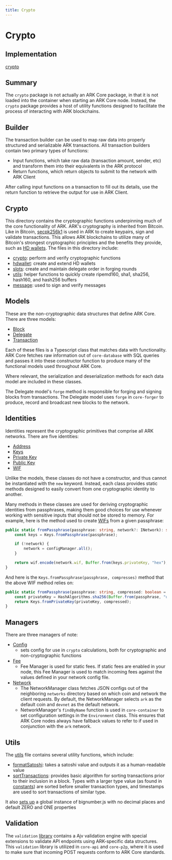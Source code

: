 ```yaml
---
title: Crypto
---
```


# Crypto

## Implementation

[crypto](https://github.com/ARKEcosystem/core/tree/develop/packages/crypto)

## **Summary**

The `crypto` package is not actually an ARK Core package, in that it is not loaded into the container when starting an ARK Core node. Instead, the `crypto` package provides a host of utility functions designed to facilitate the process of interacting with ARK blockchains.

## Builder

The transaction builder can be used to map raw data into properly structured and serializable ARK transactions. All transaction builders contain two primary types of functions:

- Input functions, which take raw data (transaction amount, sender, etc) and transform them into their equivalents in the ARK protocol
- Return functions, which return objects to submit to the network with ARK Client

After calling input functions on a transaction to fill out its details, use the return function to retrieve the output for use in ARK Client.

## Crypto

This directory contains the cryptographic functions underpinning much of the core functionality of ARK. ARK's cryptography is inherited from Bitcoin. Like in Bitcoin, [secpk256k1](https://en.bitcoin.it/wiki/Secp256k1) is used in ARK to create keypairs, sign and validate transactions. This allows ARK blockchains to utilize many of Bitcoin's strongest cryptographic principles and the benefits they provide, such as [HD wallets](https://github.com/bitcoin/bips/blob/master/bip-0032.mediawiki). The files in this directory include:

- [crypto](https://github.com/ARKEcosystem/core/blob/develop/packages/crypto/src/crypto/crypto.ts): perform and verify cryptographic functions
- [hdwallet](https://github.com/ARKEcosystem/core/blob/develop/packages/crypto/src/crypto/hdwallet.ts): create and extend HD wallets
- [slots](https://github.com/ARKEcosystem/core/blob/develop/packages/crypto/src/crypto/slots.ts): create and maintain delegate order in forging rounds
- [utils](https://github.com/ARKEcosystem/core/blob/develop/packages/crypto/src/crypto/hash-algorithms.ts): helper functions to quickly create ripemd160, sha1, sha256, hash160, and hash256 buffers
- [message](https://github.com/ARKEcosystem/core/blob/develop/packages/crypto/src/crypto/message.ts): used to sign and verify messages

## Models

These are the non-cryptographic data structures that define ARK Core. There are three models:

- [Block](https://github.com/ARKEcosystem/core/blob/develop/packages/crypto/src/models/block.ts)
- [Delegate](https://github.com/ARKEcosystem/core/blob/develop/packages/crypto/src/models/delegate.ts)
- [Transaction](https://github.com/ARKEcosystem/core/blob/develop/packages/crypto/src/transactions/types/transaction.ts)

Each of these files is a Typescript class that matches data with functionality. ARK Core fetches raw information out of `core-database` with SQL queries and passes it into these constructor function to produce many of the functional models used throughout ARK Core.

Where relevant, the serialization and deserialization methods for each data model are included in these classes.

The Delegate model's `forge` method is responsible for forging and signing blocks from transactions. The Delegate model uses `forge` in `core-forger` to produce, record and broadcast new blocks to the network.

## Identities

Identities represent the cryptographic primitives that comprise all ARK networks. There are five identities:

- [Address](https://github.com/ARKEcosystem/core/blob/develop/packages/crypto/src/identities/address.ts)
- [Keys](https://github.com/ARKEcosystem/core/blob/develop/packages/crypto/src/identities/keys.ts)
- [Private Key](https://github.com/ARKEcosystem/core/blob/develop/packages/crypto/src/identities/private-key.ts)
- [Public Key](https://github.com/ARKEcosystem/core/blob/develop/packages/crypto/src/identities/public-key.ts)
- [WIF](https://github.com/ARKEcosystem/core/blob/develop/packages/crypto/src/identities/wif.ts)

Unlike the models, these classes do not have a constructor, and thus cannot be instantiated with the `new` keyword. Instead, each class provides static methods designed to easily convert from one cryptographic identity to another.

Many methods in these classes are used for deriving cryptographic identities from passphrases, making them good choices for use whenever working with sensitive inputs that should not be stored to memory. For example, here is the method used to create [WIFs](https://en.bitcoin.it/wiki/Wallet_import_format) from a given passphrase:

```ts
public static fromPassphrase(passphrase: string, network?: INetwork): string {
    const keys = Keys.fromPassphrase(passphrase);

    if (!network) {
        network = configManager.all();
    }

    return wif.encode(network.wif, Buffer.from(keys.privateKey, "hex"), keys.compressed);
}
```

And here is the `Keys.fromPassphrase(passphrase, compresses)` method that the above WIF method relies on:

```ts
public static fromPassphrase(passphrase: string, compressed: boolean = true): KeyPair {
    const privateKey = HashAlgorithms.sha256(Buffer.from(passphrase, "utf8"));
    return Keys.fromPrivateKey(privateKey, compressed);
}
```

## Managers

There are three managers of note:

- [Config](https://github.com/ARKEcosystem/core/blob/develop/packages/crypto/src/managers/config.ts)
  - sets config for use in `crypto` calculations, both for cryptographic and non-cryptographic functions
- [Fee](https://github.com/ARKEcosystem/core/blob/develop/packages/crypto/src/managers/fee.ts)
  - Fee Manager is used for static fees. If static fees are enabled in your node, this Fee Manager is used to match incoming fees against the values defined in your network config file.
- [Network](https://github.com/ARKEcosystem/core/blob/develop/packages/crypto/src/managers/network.ts)
  - The NetworkManager class fetches JSON configs out of the neighboring `networks` directory based on which coin and network the client requests. By default, the NetworkManager selects `ark` as the default coin and `devnet` as the default network.
  - NetworkManager's `findByName` function is used in `core-container` to set configuration settings in the `Environment` class. This ensures that ARK Core nodes always have fallback values to refer to if used in conjunction with the `ark` network.

## Utils

The [utils](https://github.com/ARKEcosystem/core/blob/develop/packages/crypto/src/utils.ts) file contains several utility functions, which include:

- [formatSatoshi](https://github.com/ARKEcosystem/core/blob/develop/packages/crypto/src/utils.ts#L17): takes a satoshi value and outputs it as a human-readable value
- [sortTransactions](https://github.com/ARKEcosystem/core/blob/develop/packages/crypto/src/utils.ts#L39): provides basic algorithm for sorting transactions prior to their inclusion in a block. Types with a larger type value (as found in [constants](https://github.com/ARKEcosystem/core/blob/develop/packages/crypto/src/constants.ts)) are sorted before smaller transaction types, and timestamps are used to sort transactions of similar type.

It also [sets up](https://github.com/ARKEcosystem/core/blob/develop/packages/crypto/src/utils.ts#L7) a global instance of bignumber.js with no decimal places and default ZERO and ONE properties

## Validation

The `validation` [library](https://github.com/ARKEcosystem/core/blob/develop/packages/crypto/src/validation/validator.ts) contains a Ajv validation engine with special extensions to validate API endpoints using ARK-specific data structures. This `validation` library is utilized in `core-api` and `core-p2p`, where it is used to make sure that incoming POST requests conform to ARK Core standards.
